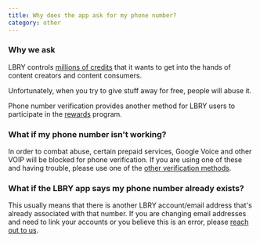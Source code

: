```yaml
---
title: Why does the app ask for my phone number?
category: other
---
```


### Why we ask

LBRY controls [millions of credits](https://lbry.io/faq/credit-policy) that it wants to get into the hands of content creators and content consumers.

Unfortunately, when you try to give stuff away for free, people will abuse it.

Phone number verification provides another method for LBRY users to participate in the [rewards](https://lbry.io/faq/rewards) program.

### What if my phone number isn't working?
In order to combat abuse, certain prepaid services, Google Voice and other VOIP will be blocked for phone verification. If you are using one of these and having trouble, please use one of the [other verification methods](https://lbry.io/faq/identity-requirements). 

### What if the LBRY app says my phone number already exists?
This usually means that there is another LBRY account/email address that's already associated with that number. If you are changing email addresses and need to link your accounts or you believe this is an error, please [reach out to us](mailto:help@lbry.io).  
